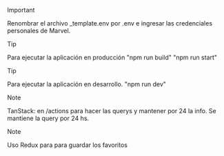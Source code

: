 >[!IMPORTANT]
>Renombrar el archivo _template.env por .env e ingresar las credenciales personales de Marvel. 

>[!TIP]
>Para ejecutar la aplicación en producción
>"npm run build"
>"npm run start"


>[!TIP]
>Para ejecutar la aplicación en desarrollo. 
>"npm run dev"


>[!NOTE]
>TanStack: en /actions para hacer las querys y mantener por 24 la info. 
>Se mantiene la query por 24 hs.
>


>[!NOTE]
>Uso Redux para para guardar los favoritos
>

